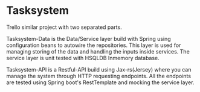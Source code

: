 <h1>Tasksystem</h1>

Trello similar project with two separated parts.

Tasksystem-Data is the Data/Service layer build with Spring using configuration beans to autowire the repositories.
This layer is used for managing storing of the data and handling the inputs inside services.
The service layer is unit tested with HSQLDB Inmemory database.

Tasksystem-API is a Restful-API build using Jax-rs(Jersey) where you can manage the system through HTTP requesting endpoints.
All the endpoints are tested using Spring boot's RestTemplate and mocking the service layer.
